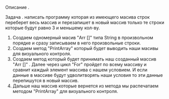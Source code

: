 Описание .

Задача . написать программу которая из имеющего масива строк переберет весь массив и перезапишет в новый массив 
только те строки которые будут равно 3 и меньшему кол-ву.

1. Создаем одномерный масив "Arr []" типа String в произвольном порядке и сразу записываем в него произвольные строки.
2. Создаем метод "PrintArray" который будет выводить наши масивы для  визуального контроля.
3. Cоздаем метод который будет принимать наш созданный массив "Arr []" .
Далее через цикл "For" пройдет по всему массиву и сравнит каждый элемент массива с нашем условием.
И если данные в массиве будут удволитворять наши условия то эти данные перепишутся в новый массив.
4. Дальше наш массив которые вернется из метода мы распечатаем методом "PrintArray" для визуального контроля.
